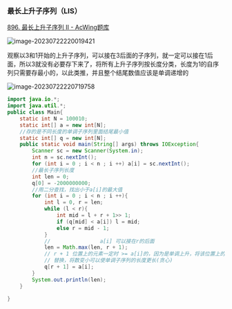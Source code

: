 ### 最长上升子序列（LIS）

[896. 最长上升子序列 II - AcWing题库](https://www.acwing.com/problem/content/898/)

![image-20230722220019421](C:\Users\23694\AppData\Roaming\Typora\typora-user-images\image-20230722220019421.png)

观察以3和1开始的上升子序列，可以接在3后面的子序列，就一定可以接在1后面，所以3就没有必要存下来了，将所有上升子序列按长度分类，长度为1的自序列只需要存最小的，以此类推，并且整个结尾数值应该是单调递增的

![image-20230722220719758](C:\Users\23694\AppData\Roaming\Typora\typora-user-images\image-20230722220719758.png)

```java
import java.io.*;
import java.util.*;
public class Main{
    static int N = 100010;
    static int[] a = new int[N];
    //存的是不同长度的单调子序列里面结尾最小值
    static int[] q = new int[N];
    public static void main(String[] args) throws IOException{
        Scanner sc = new Scanner(System.in);
        int n = sc.nextInt();
        for (int i = 0 ; i < n ; i ++) a[i] = sc.nextInt();
        //最长子序列长度
        int len = 0;
        q[0] = -2000000000;
        //用二分查找，找出小于a[i]的最大值
        for (int i = 0 ; i < n ; i ++){
            int l = 0, r = len;
            while (l < r){
                int mid = l + r + 1>> 1;
                if (q[mid] < a[i]) l = mid;
                else r = mid - 1;
            }
            //                a[i] 可以接在r的后面
            len = Math.max(len, r + 1);
            // r + 1 位置上的元素一定时 >= a[i]的，因为是单调上升，将该位置上的数变小
            // 替换，将数变小可以使单调子序列的长度更长(贪心)
            q[r + 1] = a[i];
        }
        System.out.println(len);
    }
    
}

```


